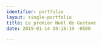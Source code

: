 ```yaml
---
identifier: portfolio
layout: single-portfolio
title: Le premier Noël de Gustave
date: 2019-01-14 19:18:19 -0500

---
```

